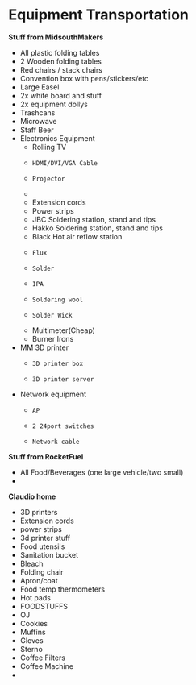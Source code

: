 Equipment Transportation
===

__Stuff from MidsouthMakers__

* All plastic folding tables
* 2 Wooden folding tables
* Red chairs / stack chairs
* Convention box with pens/stickers/etc
* Large Easel
* 2x white board and stuff
* 2x equipment dollys 
* Trashcans
* Microwave
* Staff Beer
* Electronics Equipment
  *   Rolling TV
    *     HDMI/DVI/VGA Cable
    *     Projector
    *     
  *   Extension cords
  *   Power strips
  *   JBC Soldering station, stand and tips
  *   Hakko Soldering station, stand and tips
  *   Black Hot air reflow station
    *     Flux
    *     Solder
    *     IPA
    *     Soldering wool
    *     Solder Wick
  *   Multimeter(Cheap)
  *   Burner Irons
*   MM 3D printer
    *     3D printer box
    *     3D printer server
* Network equipment
    *     AP
    *     2 24port switches
    *     Network cable

__Stuff from RocketFuel__

* All Food/Beverages (one large vehicle/two small)
* 

__Claudio home__

* 3D printers
* Extension cords
* power strips
* 3d printer stuff
* Food utensils
* Sanitation bucket
* Bleach
* Folding chair
* Apron/coat
* Food temp thermometers
* Hot pads
* FOODSTUFFS
*   OJ
*   Cookies
*   Muffins
* Gloves
* Sterno
* Coffee Filters
* Coffee Machine
* 
